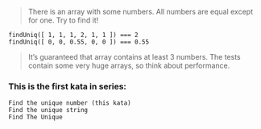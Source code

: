 > There is an array with some numbers. All numbers are equal except for one. Try to find it!

```
findUniq([ 1, 1, 1, 2, 1, 1 ]) === 2
findUniq([ 0, 0, 0.55, 0, 0 ]) === 0.55
```

> It’s guaranteed that array contains at least 3 numbers. The tests contain some very huge arrays, so think about performance. 

### This is the first kata in series:
```
Find the unique number (this kata)
Find the unique string
Find The Unique
```